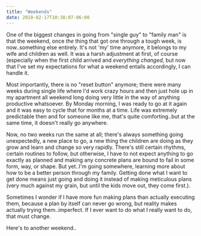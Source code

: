 ```yaml
---
title: "Weekends"
date: 2018-02-17T10:38:07-06:00
---
```


One of the biggest changes in going from "single guy" to "family man" is that the weekend, once *the* thing that got one through a tough week, is now..something else entirely.  It's not 'my' time anymore, it belongs to my wife and children as well.  It was a harsh adjustment at first, of course (especially when the first child arrived and *everything changed*, but now that I've set my expectations for what a weekend entails accordingly, I can handle it.

Most importantly, there is no "reset button" anymore; there were many weeks during single life where I'd work crazy hours and then just hole up in my apartment all weekend long doing very little in the way of anything productive whatsoever.  By Monday morning, I was ready to go at it again and it was easy to cycle that for months at a time.  Life was extremely predictable then and for someone like me, that's quite comforting..but at the same time, it doesn't really go anywhere.

Now, no two weeks run the same at all; there's always something going unexpectedly, a new place to go, a new thing the children are doing as they grow and learn and change so very rapidly.  There's still certain rhythms, certain routines to follow, but otherwise, I have to not expect anything to go exactly as planned and making any concrete plans are bound to fail in some form, way, or shape.  But yet..I'm going somewhere, learning more about how to be a better person through my family.  Getting done what I want to get done means just going and doing it instead of making meticulous plans (very much against my grain, but until the kids move out, they come first.).

Sometimes I wonder if I have more fun making plans than actually executing them, because a plan by itself can never go wrong, but reality makes actually trying them..imperfect.  If I ever want to do what I really want to do, that must change.

Here's to another weekend..

